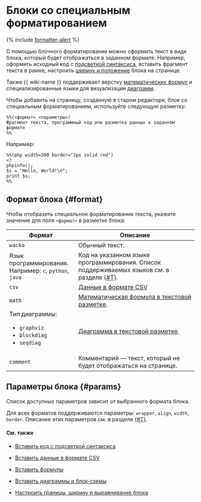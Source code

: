 # Блоки со специальным форматированием

{% include [formatter-alert](../_includes/wiki/formatter-alert.md) %}

С помощью блочного форматирования можно оформить текст в виде блока, который будет отображаться в заданном формате. Например, оформить исходный код с [подсветкой синтаксиса](static-markup/highlight.md), вставить фрагмент текста в рамке, настроить [ширину и положение](static-markup/wrappers.md) блока на странице.

Также {{ wiki-name }} поддерживает верстку [математических формул](static-markup/formulas.md) и специализированные языки для визуализации [диаграмм](static-markup/diagram.md).

Чтобы добавить на страницу, созданную в старом редакторе, блок со специальным форматированием, используйте следующую разметку: 

```
%%(<формат> <параметры>)
Фрагмент текста, программный код или разметка данных в заданном формате
%%
```

Например:

```
%%(php width=300 border="2px solid red")
<?
phpinfo();
$s = "Hello, World!\n";
print $s;
%% 
```

## Формат блока {#format}

Чтобы отобразить специальное форматирование текста, укажите значение для поля `<формат>` в разметке блока:

Формат | Описание
------ | -----
`wacko` | Обычный текст.
Язык программирования.<br>Например: `c`, `python`, `java` | Код на указанном языке программирования. Список поддерживаемых языков см. в разделе [{#T}](static-markup/highlight.md#formatters-name).
`csv` | [Данные в формате CSV](static-markup/csv.md)
`math`| [Математическая формула в текстовой разметке](static-markup/formulas.md).
Тип диаграммы:<ul><li>`graphviz`</li><li>`blockdiag`</li><li>`seqdiag`</li></ul> | [Диаграмма в текстовой разметке](static-markup/diagram.md).
`comment` | Комментарий — текст, который не будет отображаться на странице.

## Параметры блока {#params}

Список доступных параметров зависит от выбранного формата блока. 

Для всех форматов поддерживаются параметры: `wrapper`, `align`, `width`, `border`. Описание этих параметров см. в разделе [{#T}](static-markup/wrappers.md). 

#### См. также

* [Вставить код с подсветкой синтаксиса](static-markup/highlight.md)

* [Вставить данные в формате CSV](static-markup/csv.md)

* [Вставить формулы](static-markup/formulas.md) 

* [Вставить диаграммы и блок-схемы](static-markup/diagram.md)

* [Настроить границы, ширину и выравнивание блока](static-markup/wrappers.md)